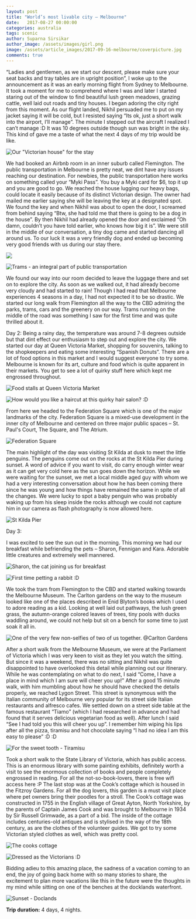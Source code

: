 ```yaml
---
layout: post
title: "World’s most livable city – Melbourne"
date:   2017-08-27 00:00:00
categories: australia
tags: scenic
author: Suparna Sirsikar
author_image: /assets/images/girl.png
image: /assets/article_images/2017-09-16-melbourne/coverpicture.jpg
comments: true
---
```


“Ladies and gentlemen, as we start our descent, please make sure your seat backs and tray tables are in upright position”, I woke up to the announcement as it was an early morning flight from Sydney to Melbourne. It took a moment for me to comprehend where I was and later I started staring out of the window to find beautiful lush green meadows, grazing cattle, well laid out roads and tiny houses. I began adoring the city right from this moment. As our flight landed, Nikhil persuaded me to put on my jacket saying it will be cold, but I resisted saying “Its ok, just a short walk into the airport, I’ll manage”. The minute I stepped out the aircraft I realized I can’t manage :D It was 10 degrees outside though sun was bright in the sky. This kind of gave me a taste of what the next 4 days of my trip would be like.

![Our "Victorian house" for the stay](/assets/article_images/2017-09-16-melbourne/victorianhouse.jpg)

We had booked an Airbnb room in an inner suburb called Flemington. The public transportation in Melbourne is pretty neat, we dint have any issues reaching our destination. For newbies, the public transportation here works on something called your “Myki Pass”. You buy a Myki card for $6, top it up and you are good to go. We reached the house lugging our heavy bags, could locate it easily because of its distinct Victorian design. The owner had mailed me earlier saying she will be leaving the key at a designated spot. We found the key and when Nikhil was about to open the door, I screamed from behind saying “Btw, she had told me that there is going to be a dog in the house”. By then Nikhil had already opened the door and exclaimed “Oh damn, couldn’t you have told earlier, who knows how big it is”. We were still in the middle of our conversation, a tiny dog came and started dancing all around us. To our luck it was a very friendly dog and ended up becoming very good friends with us during our stay there.

![](/assets/article_images/2017-09-16-melbourne/photo4.jpg)

![Trams - an integral part of public transportation](/assets/article_images/2017-09-16-melbourne/trams.jpg)

We found our way into our room decided to leave the luggage there and set on to explore the city. As soon as we walked out, it had already become very cloudy and had started to rain! Though I had read that Melbourne experiences 4 seasons in a day, I had not expected it to be so drastic. We started our long walk from Flemington all the way to the CBD admiring the parks, trams, cars and the greenery on our way. Trams running on the middle of the road was something I saw for the first time and was quite thrilled about it.

Day 2:
Being a rainy day, the temperature was around 7-8 degrees outside but that dint effect our enthusiasm to step out and explore the city. We started our day at Queen Victoria Market, shopping for souvenirs, talking to the shopkeepers and eating some interesting “Spanish Donuts”. There are a lot of food options in this market and I would suggest everyone to try some. Melbourne is known for its art, culture and food which is quite apparent in their markets. You get to see a lot of quirky stuff here which kept me engrossed throughout. 

![Food stalls at Queen Victoria Market](/assets/article_images/2017-09-16-melbourne/foodstalls.jpg)

![How would you like a haircut at this quirky hair salon? :D](/assets/article_images/2017-09-16-melbourne/salon.jpg)

From here we headed to the Federation Square which is one of the major landmarks of the city. Federation Square is a mixed-use development in the inner city of Melbourne and centered on three major public spaces – St. Paul's Court, The Square, and The Atrium. 

![Federation Square](/assets/article_images/2017-09-16-melbourne/federationsquare.jpg)

The main highlight of the day was visiting St Kilda at dusk to meet the little penguins. The penguins come out on the rocks at the St Kilda Pier during sunset. A word of advice if you want to visit, do carry enough winter wear as it can get very cold here as the sun goes down the horizon. While we were waiting for the sunset, we met a local middle aged guy with whom we had a very interesting conversation about how he has been coming there since he was young and how things have remained the same in spite of all the changes. We were lucky to spot a baby penguin who was probably waking up from his sleep inside the rocks although we could not capture him in our camera as flash photography is now allowed here.

![St Kilda Pier](/assets/article_images/2017-09-16-melbourne/kildapier.jpg)

Day 3:

I was excited to see the sun out in the morning. This morning we had our breakfast while befriending the pets – Sharon, Fennigan and Kara. Adorable little creatures and extremely well mannered. 

![Sharon, the cat joining us for breakfast](/assets/article_images/2017-09-16-melbourne/cat.jpg)

![First time petting a rabbit :D](/assets/article_images/2017-09-16-melbourne/rabbit.jpg)

We took the tram from Flemington to the CBD and started walking towards the Melbourne Museum. The Carlton gardens on the way to the museum looked like one of the places described in Enid Blyton’s books which I used to adore reading as a kid. Looking at well laid out pathways, the lush green grass, the autumn-orange colored leaves of trees, tiny pools with ducks waddling around, we could not help but sit on a bench for some time to just soak it all in. 

![One of the very few non-selfies of two of us together. @Carlton Gardens](/assets/article_images/2017-09-16-melbourne/nonselfie.jpg)

After a short walk from the Melbourne Museum, we were at the Parliament of Victoria which I was very keen to visit as they let you watch the sitting. But since it was a weekend, there was no sitting and Nikhil was quite disappointed to have overlooked this detail while planning out our itinerary. While he was contemplating on what to do next, I said “Come, I have a place in mind which I am sure will cheer you up!”
After a good 15 minute walk, with him mumbling about how he should have checked the details properly, we reached Lygon Street. This street is synonymous with the Italian community of Melbourne very popular for its street side Italian restaurants and alfresco cafes. We settled down on a street side table at the famous restaurant “Tiamo” (which I had researched in advance and had found that it serves delicious vegetarian food as well). After lunch I said “See I had told you this will cheer you up”. I remember him wiping his lips after all the pizza, tiramisu and hot chocolate saying “I had no idea I am this easy to please” :D :D

![For the sweet tooth - Tiramisu](/assets/article_images/2017-09-16-melbourne/tiramisu.jpg)

Took a short walk to the State Library of Victoria, which has public access. This is an enormous library with some painting exhibits, definitely worth a visit to see the enormous collection of books and people completely engrossed in reading. For all the not-so-book-lovers, there is free wifi access here :P
The last stop was at the Cook’s cottage which is housed in the Fitzroy Gardens. For all the dog lovers, this garden is a must visit place where pet owners bring their poodles for a stroll. The Cook’s cottage was constructed in 1755 in the English village of Great Ayton, North Yorkshire, by the parents of Captain James Cook and was brought to Melbourne in 1934 by Sir Russell Grimwade, as a part of a bid. The inside of the cottage includes centuries-old antiques and is stylised in the way of the 18th century, as are the clothes of the volunteer guides. We got to try some Victorian styled clothes as well, which was pretty cool.

![The cooks cottage](/assets/article_images/2017-09-16-melbourne/cottage.jpg)

![Dressed as the Victorians :D](/assets/article_images/2017-09-16-melbourne/dressed.jpg)

Bidding adieu to this amazing place, the sadness of a vacation coming to an end, the joy of going back home with so many stories to share, the excitement to plan more vacations like this in the future were the thoughts in my mind while sitting on one of the benches at the docklands waterfront. 

![Sunset - Doclands](/assets/article_images/2017-09-16-melbourne/sunset.jpg)

**Trip duration:**  4 days, 4 nights.  
